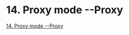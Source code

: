 # 14. Proxy mode --Proxy
[14. Proxy mode --Proxy](https://aiwithcloud.com/2022/09/15/14-_proxy_mode___proxy/)